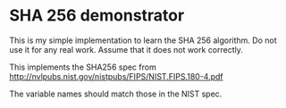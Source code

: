 # SHA 256 demonstrator

This is my simple implementation to learn the SHA 256 algorithm. Do not use it for any real work. Assume that it does not work correctly.

This implements the SHA256 spec from http://nvlpubs.nist.gov/nistpubs/FIPS/NIST.FIPS.180-4.pdf

The variable names should match those in the NIST spec.
